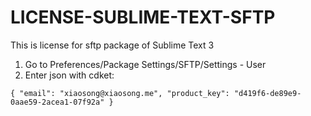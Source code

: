 # LICENSE-SUBLIME-TEXT-SFTP
This is license for sftp package of Sublime Text 3

1. Go to Preferences/Package Settings/SFTP/Settings - User
2. Enter json with cdket:

``{
	"email": "xiaosong@xiaosong.me",
	"product_key": "d419f6-de89e9-0aae59-2acea1-07f92a"
}``
